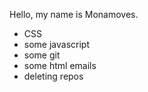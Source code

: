Hello, my name is Monamoves.
* CSS
* some javascript
* some git
* some html emails
* deleting repos
